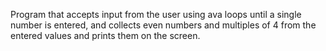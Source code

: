 Program that accepts input from the user using ava loops until a single number is entered, and collects even numbers and multiples of 4 from the entered values and prints them on the screen.

